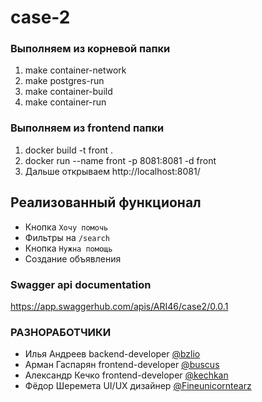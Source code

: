 # case-2
### Выполняем из корневой папки
1. make container-network
2. make postgres-run
3. make container-build
4. make container-run

### Выполняем из frontend папки
1. docker build -t front .
2. docker run --name front -p 8081:8081 -d front
3. Дальше открываем http://localhost:8081/

## Реализованный функционал
- Кнопка `Хочу помочь`
- Фильтры на `/search`
- Кнопка `Нужна помощь`
- Создание объявления

### Swagger api documentation
https://app.swaggerhub.com/apis/ARI46/case2/0.0.1

### РАЗНОРАБОТЧИКИ

- Илья Андреев backend-developer [@bzlio](https://t.me/bzlio)
- Арман Гаспарян frontend-developer [@buscus](https://t.me/buscus)
- Александр Кечко frontend-developer [@kechkan](https://t.me/kechkan)
- Фёдор Шеремета UI/UX дизайнер [@Fineunicorntearz](https://t.me/Fineunicorntearz)